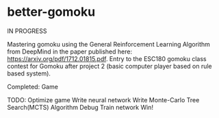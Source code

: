 # better-gomoku

IN PROGRESS

Mastering gomoku using the General Reinforcement Learning Algorithm from DeepMind in the paper published here: https://arxiv.org/pdf/1712.01815.pdf. Entry to the ESC180 gomoku class contest for Gomoku after project 2 (basic computer player based on rule based system).

Completed:
Game

TODO:
Optimize game
Write neural network
Write Monte-Carlo Tree Search(MCTS) Algorithm
Debug
Train network
Win!
